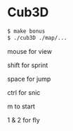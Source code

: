 # Cub3D

```bash
$ make bonus
$ ./cub3D ./map/...
```

mouse for view

shift for sprint

space for jump

ctrl for snic

m to start

1 & 2 for fly
